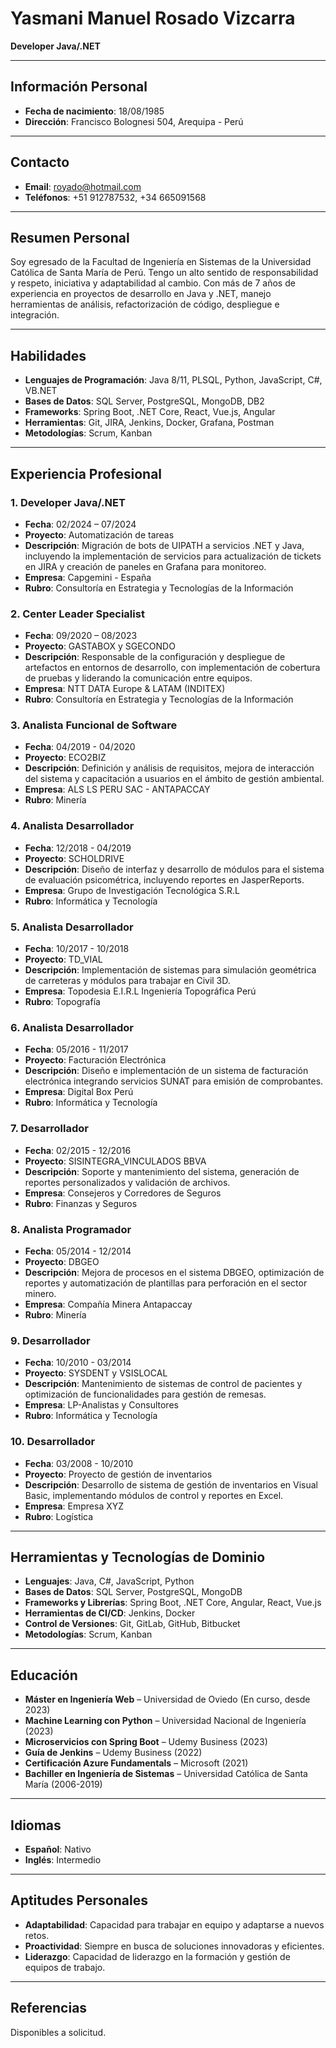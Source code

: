 # Yasmani Manuel Rosado Vizcarra

**Developer Java/.NET**

---

## Información Personal
- **Fecha de nacimiento**: 18/08/1985
- **Dirección**: Francisco Bolognesi 504, Arequipa - Perú

---

## Contacto
- **Email**: [royado@hotmail.com](mailto:royado@hotmail.com)
- **Teléfonos**: +51 912787532, +34 665091568

---

## Resumen Personal
Soy egresado de la Facultad de Ingeniería en Sistemas de la Universidad Católica de Santa María de Perú. Tengo un alto sentido de responsabilidad y respeto, iniciativa y adaptabilidad al cambio. Con más de 7 años de experiencia en proyectos de desarrollo en Java y .NET, manejo herramientas de análisis, refactorización de código, despliegue e integración.

---

## Habilidades
- **Lenguajes de Programación**: Java 8/11, PLSQL, Python, JavaScript, C#, VB.NET
- **Bases de Datos**: SQL Server, PostgreSQL, MongoDB, DB2
- **Frameworks**: Spring Boot, .NET Core, React, Vue.js, Angular
- **Herramientas**: Git, JIRA, Jenkins, Docker, Grafana, Postman
- **Metodologías**: Scrum, Kanban

---

## Experiencia Profesional

### 1. Developer Java/.NET
- **Fecha**: 02/2024 – 07/2024
- **Proyecto**: Automatización de tareas
- **Descripción**: Migración de bots de UIPATH a servicios .NET y Java, incluyendo la implementación de servicios para actualización de tickets en JIRA y creación de paneles en Grafana para monitoreo.
- **Empresa**: Capgemini - España
- **Rubro**: Consultoría en Estrategia y Tecnologías de la Información

### 2. Center Leader Specialist
- **Fecha**: 09/2020 – 08/2023
- **Proyecto**: GASTABOX y SGECONDO
- **Descripción**: Responsable de la configuración y despliegue de artefactos en entornos de desarrollo, con implementación de cobertura de pruebas y liderando la comunicación entre equipos.
- **Empresa**: NTT DATA Europe & LATAM (INDITEX)
- **Rubro**: Consultoría en Estrategia y Tecnologías de la Información

### 3. Analista Funcional de Software
- **Fecha**: 04/2019 - 04/2020
- **Proyecto**: ECO2BIZ
- **Descripción**: Definición y análisis de requisitos, mejora de interacción del sistema y capacitación a usuarios en el ámbito de gestión ambiental.
- **Empresa**: ALS LS PERU SAC - ANTAPACCAY
- **Rubro**: Minería

### 4. Analista Desarrollador
- **Fecha**: 12/2018 - 04/2019
- **Proyecto**: SCHOLDRIVE
- **Descripción**: Diseño de interfaz y desarrollo de módulos para el sistema de evaluación psicométrica, incluyendo reportes en JasperReports.
- **Empresa**: Grupo de Investigación Tecnológica S.R.L
- **Rubro**: Informática y Tecnología

### 5. Analista Desarrollador
- **Fecha**: 10/2017 - 10/2018
- **Proyecto**: TD_VIAL
- **Descripción**: Implementación de sistemas para simulación geométrica de carreteras y módulos para trabajar en Civil 3D.
- **Empresa**: Topodesia E.I.R.L Ingeniería Topográfica Perú
- **Rubro**: Topografía

### 6. Analista Desarrollador
- **Fecha**: 05/2016 - 11/2017
- **Proyecto**: Facturación Electrónica
- **Descripción**: Diseño e implementación de un sistema de facturación electrónica integrando servicios SUNAT para emisión de comprobantes.
- **Empresa**: Digital Box Perú
- **Rubro**: Informática y Tecnología

### 7. Desarrollador
- **Fecha**: 02/2015 - 12/2016
- **Proyecto**: SISINTEGRA_VINCULADOS BBVA
- **Descripción**: Soporte y mantenimiento del sistema, generación de reportes personalizados y validación de archivos.
- **Empresa**: Consejeros y Corredores de Seguros
- **Rubro**: Finanzas y Seguros

### 8. Analista Programador
- **Fecha**: 05/2014 - 12/2014
- **Proyecto**: DBGEO
- **Descripción**: Mejora de procesos en el sistema DBGEO, optimización de reportes y automatización de plantillas para perforación en el sector minero.
- **Empresa**: Compañía Minera Antapaccay
- **Rubro**: Minería

### 9. Desarrollador
- **Fecha**: 10/2010 - 03/2014
- **Proyecto**: SYSDENT y VSISLOCAL
- **Descripción**: Mantenimiento de sistemas de control de pacientes y optimización de funcionalidades para gestión de remesas.
- **Empresa**: LP-Analistas y Consultores
- **Rubro**: Informática y Tecnología

### 10. Desarrollador
- **Fecha**: 03/2008 - 10/2010
- **Proyecto**: Proyecto de gestión de inventarios
- **Descripción**: Desarrollo de sistema de gestión de inventarios en Visual Basic, implementando módulos de control y reportes en Excel.
- **Empresa**: Empresa XYZ
- **Rubro**: Logística

---

## Herramientas y Tecnologías de Dominio
- **Lenguajes**: Java, C#, JavaScript, Python
- **Bases de Datos**: SQL Server, PostgreSQL, MongoDB
- **Frameworks y Librerías**: Spring Boot, .NET Core, Angular, React, Vue.js
- **Herramientas de CI/CD**: Jenkins, Docker
- **Control de Versiones**: Git, GitLab, GitHub, Bitbucket
- **Metodologías**: Scrum, Kanban

---

## Educación
- **Máster en Ingeniería Web** – Universidad de Oviedo (En curso, desde 2023)
- **Machine Learning con Python** – Universidad Nacional de Ingeniería (2023)
- **Microservicios con Spring Boot** – Udemy Business (2023)
- **Guía de Jenkins** – Udemy Business (2022)
- **Certificación Azure Fundamentals** – Microsoft (2021)
- **Bachiller en Ingeniería de Sistemas** – Universidad Católica de Santa María (2006-2019)

---

## Idiomas
- **Español**: Nativo
- **Inglés**: Intermedio

---

## Aptitudes Personales
- **Adaptabilidad**: Capacidad para trabajar en equipo y adaptarse a nuevos retos.
- **Proactividad**: Siempre en busca de soluciones innovadoras y eficientes.
- **Liderazgo**: Capacidad de liderazgo en la formación y gestión de equipos de trabajo.

---

## Referencias
Disponibles a solicitud.

